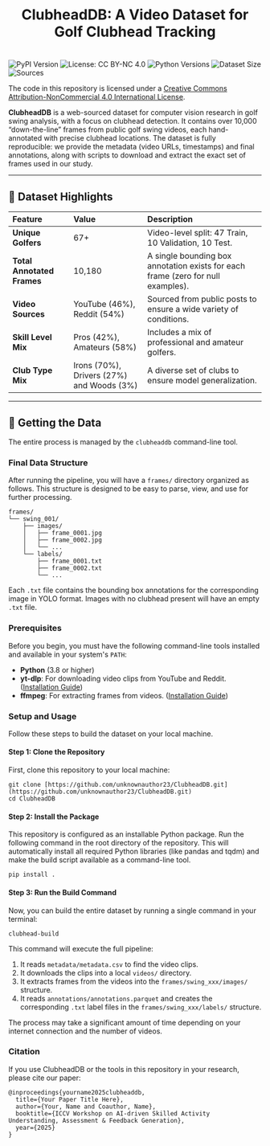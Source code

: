 <div align="center">
<h1>ClubheadDB: A Video Dataset for Golf Clubhead Tracking<h1>
</div>

![PyPI Version](https://img.shields.io/pypi/v/clubheaddb)
![License: CC BY-NC 4.0](https://img.shields.io/badge/License-CC_BY--NC_4.0-lightgrey.svg)
![Python Versions](https://img.shields.io/pypi/pyversions/clubheaddb)
![Dataset Size](https://img.shields.io/badge/Frames-10.000+-blue)
![Sources](https://img.shields.io/badge/sources-YouTube_%7C_Reddit-red)

The code in this repository is licensed under a [Creative Commons Attribution-NonCommercial 4.0 International License]([https://img.shields.io/badge/Frames-10.000+-blue](https://creativecommons.org/licenses/by-nc/4.0/)).

**ClubheadDB** is a web-sourced dataset for computer vision research in golf swing analysis, with a focus on clubhead detection. It contains over 10,000 “down-the-line” frames from public golf swing videos, each hand-annotated with precise clubhead locations. The dataset is fully reproducible: we provide the metadata (video URLs, timestamps) and final annotations, along with scripts to download and extract the exact set of frames used in our study.

-----

## 🌟 Dataset Highlights

| Feature                | Value                      | Description                                                              |
| :--------------------- | :------------------------- | :----------------------------------------------------------------------- |
| **Unique Golfers** | 67+                        | Video-level split: 47 Train, 10 Validation, 10 Test.                     |
| **Total Annotated Frames** | 10,180                     | A single bounding box annotation exists for each frame (zero for null examples).          |
| **Video Sources** | YouTube (46%), Reddit (54%) | Sourced from public posts to ensure a wide variety of conditions.        |
| **Skill Level Mix** | Pros (42%), Amateurs (58%) | Includes a mix of professional and amateur golfers.                      |
| **Club Type Mix** | Irons (70%), Drivers (27%) and Woods (3%) | A diverse set of clubs to ensure model generalization.                   |

-----

## 🚀 Getting the Data

The entire process is managed by the `clubheaddb` command-line tool.

### Final Data Structure

After running the pipeline, you will have a `frames/` directory organized as follows. This structure is designed to be easy to parse, view, and use for further processing.
```plaintext
frames/
└── swing_001/
    ├── images/
    │   ├── frame_0001.jpg
    │   ├── frame_0002.jpg
    │   └── ...
    └── labels/
        ├── frame_0001.txt
        ├── frame_0002.txt
        └── ...
```
Each `.txt` file contains the bounding box annotations for the corresponding image in YOLO format. Images with no clubhead present will have an empty `.txt` file.

### Prerequisites

Before you begin, you must have the following command-line tools installed and available in your system's `PATH`:
-   **Python** (3.8 or higher)
-   **yt-dlp**: For downloading video clips from YouTube and Reddit. ([Installation Guide](https://github.com/yt-dlp/yt-dlp#installation))
-   **ffmpeg**: For extracting frames from videos. ([Installation Guide](https://ffmpeg.org/download.html))

### Setup and Usage

Follow these steps to build the dataset on your local machine.

#### Step 1: Clone the Repository
First, clone this repository to your local machine:

```plaintext
git clone [https://github.com/unknownauthor23/ClubheadDB.git](https://github.com/unknownauthor23/ClubheadDB.git) 
cd ClubheadDB
```

#### Step 2: Install the Package
This repository is configured as an installable Python package. Run the following command in the root directory of the repository. This will automatically install all required Python libraries (like pandas and tqdm) and make the build script available as a command-line tool.

```plaintext
pip install .
```

#### Step 3: Run the Build Command

Now, you can build the entire dataset by running a single command in your terminal:
```plaintext
clubhead-build
```
This command will execute the full pipeline:

1.  It reads `metadata/metadata.csv` to find the video clips.
2.  It downloads the clips into a local `videos/` directory.
3.  It extracts frames from the videos into the `frames/swing_xxx/images/` structure.
4.  It reads `annotations/annotations.parquet` and creates the corresponding `.txt` label files in the `frames/swing_xxx/labels/` structure.

The process may take a significant amount of time depending on your internet connection and the number of videos.

### Citation

If you use ClubheadDB or the tools in this repository in your research, please cite our paper:

```plaintext 
@inproceedings{yourname2025clubheaddb,
  title={Your Paper Title Here},
  author={Your, Name and Coauthor, Name},
  booktitle={ICCV Workshop on AI-driven Skilled Activity Understanding, Assessment & Feedback Generation},
  year={2025}
}
```

